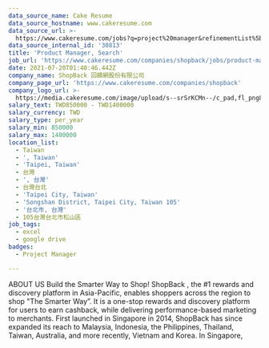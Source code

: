```yaml
---
data_source_name: Cake Resume
data_source_hostname: www.cakeresume.com
data_source_url: >-
  https://www.cakeresume.com/jobs?q=project%20manager&refinementList%5Blang_name%5D%5B0%5D=English&refinementList%5Bsalary_type%5D=per_year&range%5Bsalary_range%5D%5Bmin%5D=1000000&page=2
data_source_internal_id: '30813'
title: 'Product Manager, Search'
job_url: 'https://www.cakeresume.com/companies/shopback/jobs/product-manager-479afe'
date: 2021-07-20T01:40:46.442Z
company_name: ShopBack 回饋網股份有限公司
company_page_url: 'https://www.cakeresume.com/companies/shopback'
company_logo_url: >-
  https://media.cakeresume.com/image/upload/s--srSrKCMn--/c_pad,fl_png8,h_200,w_200/v1526020549/vhipuceyhp4pm5kqc6dg.png
salary_text: TWD850000 - TWD1400000
salary_currency: TWD
salary_type: per_year
salary_min: 850000
salary_max: 1400000
location_list:
  - Taiwan
  - ', Taiwan'
  - 'Taipei, Taiwan'
  - 台灣
  - ', 台灣'
  - 台灣台北
  - 'Taipei City, Taiwan'
  - 'Songshan District, Taipei City, Taiwan 105'
  - '台北市, 台灣'
  - 105台灣台北市松山區
job_tags:
  - excel
  - google drive
badges:
  - Project Manager

---
```


ABOUT US Build the Smarter Way to Shop! ShopBack , the #1 rewards and discovery platform in Asia-Pacific, enables shoppers across the region to shop "The Smarter Way”. It is a one-stop rewards and discovery platform for users to earn cashback, while delivering performance-based marketing to merchants. First launched in Singapore in 2014, ShopBack has since expanded its reach to Malaysia, Indonesia, the Philippines, Thailand, Taiwan, Australia, and more recently, Vietnam and Korea. In Singapore, 